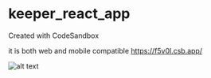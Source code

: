 # keeper_react_app
Created with CodeSandbox

it is both web and mobile compatible
https://f5v0l.csb.app/

![alt text](https://user-images.githubusercontent.com/59287619/91945790-a0bf9a00-ed1c-11ea-9d8a-1a16779b2997.png)
